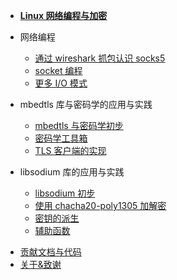 - [**Linux 网络编程与加密**](/)

<!-- - 基础

  - [基本概念](/basic/basic_concept)
  - [指针与数组](/basic/array_and_pointer) -->

- 网络编程

  - [通过 wireshark 抓包认识 socks5](/network/socks5_with_wireshark)
  - [socket 编程](/network/socket)
  - [更多 I/O 模式](/network/more_about_I-O)
  <!-- - [阅读 microsocks 的源码](/network/read_with_microsocks) -->

- mbedtls 库与密码学的应用与实践

  - [mbedtls 与密码学初步](/libmbedtls/basic)
  - [密码学工具箱](/libmbedtls/crypto_toolbox)
  - [TLS 客户端的实现](/libmbedtls/tls)

- libsodium 库的应用与实践

  - [libsodium 初步](/libsodium/basic)
  - [使用 chacha20-poly1305 加解密](/libsodium/chacha20-poly1305)
  - [密钥的派生](/libsodium/key_derivation)
  - [辅助函数](/libsodium/helpers)

<!-- - libev 库的应用与实践

  - [libev 初步](/libev/basic) -->

<!-- - shadowsocks-libev 的实现

  - [shadowsocks-libev 初步](/shadowsocks-libev/basic) -->

- [贡献文档与代码](contribution.md)
- [关于&致谢](about.md)

